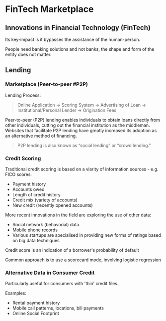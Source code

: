 # FinTech Marketplace

## Innovations in Financial Technology (FinTech)
Its key-impact is it bypasses the assistance of the human-person.

People need banking solutions and not banks, the shape and form of the entity does not matter.

## Lending
### Marketplace (Peer-to-peer #P2P)

Lending Process:
>Online Application -> Scoring System -> Advertising of Loan -> Institutional/Personal Lender -> Origination Fees

 Peer-to-peer (P2P) lending enables individuals to obtain loans directly from other individuals, cutting out the financial institution as the middleman. Websites that facilitate P2P lending have greatly increased its adoption as an alternative method of financing.

>P2P lending is also known as “social lending” or “crowd lending.” 

### Credit Scoring

Traditional credit scoring is based on a viarity of information sources - e.g. FICO scores:
* Payment history
* Accounts owed
* Length of credit history
* Credit mix (variety of accounts)
* New credit (recently opened accounts)

More recent innovations in the field are exploring the use of other data:
* Social network (behavorial) data
* Mobile phone records
* Various startups are specialised in providing new forms of ratings based on big data techniques

Credit score is an indication of a borrower's probability of default

Common approach is to use a scorecard mode, involving logistic regression

### Alternative Data in Consumer Credit

Particularly useful for consumers with 'thin' credit files.

Examples:
* Rental payment history
* Mobile call patterns, locations, bill payments
* Online Social Footprint